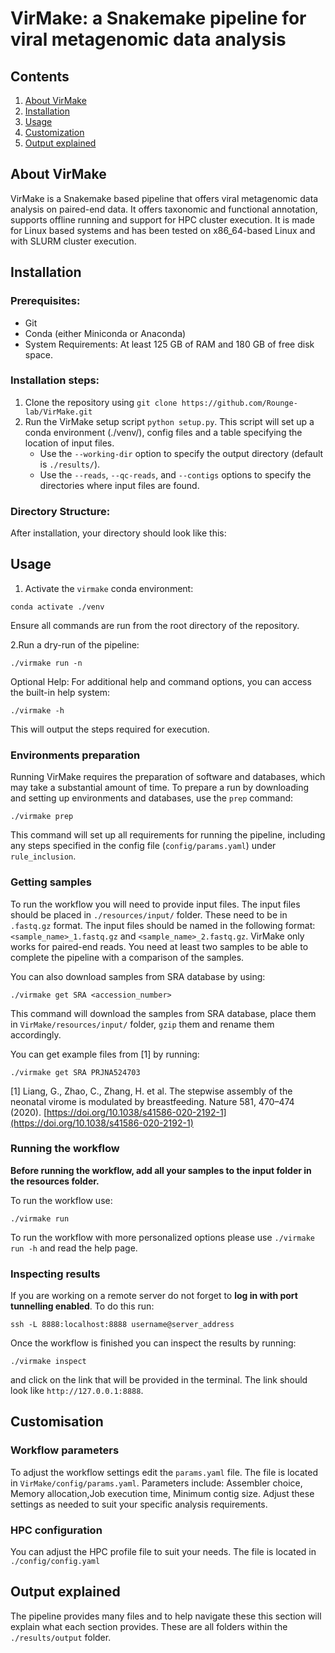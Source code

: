 # VirMake: a Snakemake pipeline for viral metagenomic data analysis

## Contents

1. [About VirMake](#about-virmake)
2. [Installation](#installation)
3. [Usage](#usage)
4. [Customization](#customization)
5. [Output explained](#output-explained)

   
## About VirMake

VirMake is a Snakemake based pipeline that offers viral metagenomic data analysis on paired-end data. It offers taxonomic and functional annotation, supports offline running and support for HPC cluster execution. It is made for Linux based systems and has been tested on x86_64-based Linux and with SLURM cluster execution.


## Installation

### Prerequisites:

* Git
* Conda (either Miniconda or Anaconda)
* System Requirements: At least 125 GB of RAM and 180 GB of free disk space.


### Installation steps:

1. Clone the repository using `git clone https://github.com/Rounge-lab/VirMake.git`
2. Run the VirMake setup script `python setup.py`.
   This script will set up a conda environment (./venv/), config files and a table specifying the location of input files.
    * Use the `--working-dir` option to specify the output directory (default is `./results/`).
    * Use the `--reads`, `--qc-reads`, and `--contigs` options to specify the directories where input files are found.

### Directory Structure:
After installation, your directory should look like this:


## Usage

1. Activate the `virmake` conda environment:
```
conda activate ./venv
```
Ensure all commands are run from the root directory of the repository.

2.Run a dry-run of the pipeline:

```
./virmake run -n
```
Optional Help: For additional help and command options, you can access the built-in help system: 

```
./virmake -h
```
This will output the steps required for execution.

### Environments preparation

Running VirMake requires the preparation of software and databases, which may take a substantial amount of time. To prepare a run by downloading and setting up environments and databases, use the `prep` command:

```
./virmake prep
```

This command will set up all requirements for running the pipeline, including any steps specified in the config file (`config/params.yaml`) under `rule_inclusion`.

### Getting samples

To run the workflow you will need to provide input files. The input files should be placed in `./resources/input/` folder. These need to be in `.fastq.gz` format. The input files should be named in the following format: `<sample_name>_1.fastq.gz` and `<sample_name>_2.fastq.gz`. VirMake only works for paired-end reads. You need at least two samples to be able to complete the pipeline with a comparison of the samples.

You can also download samples from SRA database by using:

```
./virmake get SRA <accession_number>
```

This command will download the samples from SRA database, place them in `VirMake/resources/input/` folder, `gzip` them and rename them accordingly.

You can get example files from [1] by running:

```
./virmake get SRA PRJNA524703
```

[1] Liang, G., Zhao, C., Zhang, H. et al. The stepwise assembly of the neonatal virome is modulated by breastfeeding. Nature 581, 470–474 (2020). [https://doi.org/10.1038/s41586-020-2192-1](https://doi.org/10.1038/s41586-020-2192-1)

### Running the workflow

**Before running the workflow, add all your samples to the input folder in the resources folder.**

To run the workflow use:

```
./virmake run
```

To run the workflow with more personalized options please use `./virmake run -h` and read the help page.

### Inspecting results

If you are working on a remote server do not forget to **log in with port tunnelling enabled**.
To do this run:

```
ssh -L 8888:localhost:8888 username@server_address
```

Once the workflow is finished you can inspect the results by running:

```
./virmake inspect
```

and click on the link that will be provided in the terminal.
The link should look like `http://127.0.0.1:8888`.

## Customisation

### Workflow parameters

To adjust the workflow settings edit the `params.yaml` file. The file is located in `VirMake/config/params.yaml`.
Parameters include: Assembler choice, Memory allocation,Job execution time, Minimum contig size.
Adjust these settings as needed to suit your specific analysis requirements.

### HPC configuration

You can adjust the HPC profile file to suit your needs. The file is located in `./config/config.yaml`


## Output explained

The pipeline provides many files and to help navigate these this section will explain what each section provides.
These are all folders within the `./results/output` folder.


